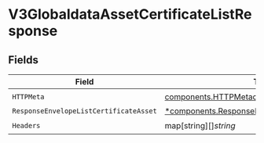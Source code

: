 # V3GlobaldataAssetCertificateListResponse


## Fields

| Field                                                                                                               | Type                                                                                                                | Required                                                                                                            | Description                                                                                                         |
| ------------------------------------------------------------------------------------------------------------------- | ------------------------------------------------------------------------------------------------------------------- | ------------------------------------------------------------------------------------------------------------------- | ------------------------------------------------------------------------------------------------------------------- |
| `HTTPMeta`                                                                                                          | [components.HTTPMetadata](../../models/components/httpmetadata.md)                                                  | :heavy_check_mark:                                                                                                  | N/A                                                                                                                 |
| `ResponseEnvelopeListCertificateAsset`                                                                              | [*components.ResponseEnvelopeListCertificateAsset](../../models/components/responseenvelopelistcertificateasset.md) | :heavy_minus_sign:                                                                                                  | OK                                                                                                                  |
| `Headers`                                                                                                           | map[string][]*string*                                                                                               | :heavy_check_mark:                                                                                                  | N/A                                                                                                                 |